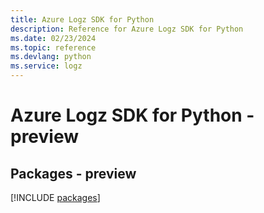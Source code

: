 ```yaml
---
title: Azure Logz SDK for Python
description: Reference for Azure Logz SDK for Python
ms.date: 02/23/2024
ms.topic: reference
ms.devlang: python
ms.service: logz
---
```

# Azure Logz SDK for Python - preview
## Packages - preview
[!INCLUDE [packages](logz-index.md)]
